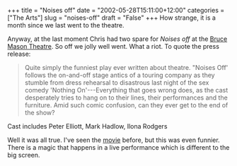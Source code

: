 +++
title = "Noises off"
date = "2002-05-28T15:11:00+12:00"
categories = ["The Arts"]
slug = "noises-off"
draft = "False"
+++
How strange, it is a month since we last went to the theatre.

Anyway, at the last moment Chris had two spare for _Noises off_ at
the
[Bruce Mason Theatre](http://www.bmcentre.co.nz/). So off we jolly well
went. What a riot. To quote the press release:

> Quite simply the funniest play ever written about theatre. "Noises
> Off' follows the on-and-off stage antics of a touring company as
> they stumble from dress rehearsal to disastrous last night of the sex
> comedy 'Nothing On'---Everything that goes wrong does, as the cast
> desperately tries to hang on to their lines, their performances
> and the furniture. Amid such comic confusion, can they ever get to
> the end of the show?

Cast includes Peter Elliott, Mark Hadlow, Ilona Rodgers

Well it was all true. I've seen the
[movie](http://us.imdb.com/Title?0105017) before, but this was even
funnier. There is a magic that happens in a live performance which
is different to the big screen.

